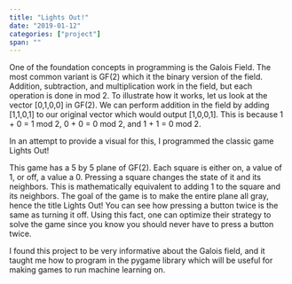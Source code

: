 ```yaml
---
title: "Lights Out!"
date: "2019-01-12"
categories: ["project"]
span: ""
---
```

One of the foundation concepts in programming is the Galois Field. The most common variant is GF(2) which it the binary version of the field. Addition, subtraction, and multiplication work in the field, but each operation is done in mod 2. To illustrate how it works, let us look at the vector [0,1,0,0] in GF(2). We can perform addition in the field by adding [1,1,0,1] to our original vector which would output [1,0,0,1]. This is because 1 + 0 = 1 mod 2, 0 + 0 = 0 mod 2, and 1 + 1 = 0 mod 2. 


In an attempt to provide a visual for this, I programmed the classic game Lights Out!

This game has a 5 by 5 plane of GF(2). Each square is either on, a value of 1, or off, a value a 0. Pressing a square changes the state of it and its neighbors. This is mathematically equivalent to adding 1 to the square and its neighbors. The goal of the game is to make the entire plane all gray, hence the title Lights Out! You can see how pressing a button twice is the same as turning it off. Using this fact, one can optimize their strategy to solve the game since you know you should never have to press a button twice.

I found this project to be very informative about the Galois field, and it taught me how to program in the pygame library which will be useful for making games to run machine learning on.
